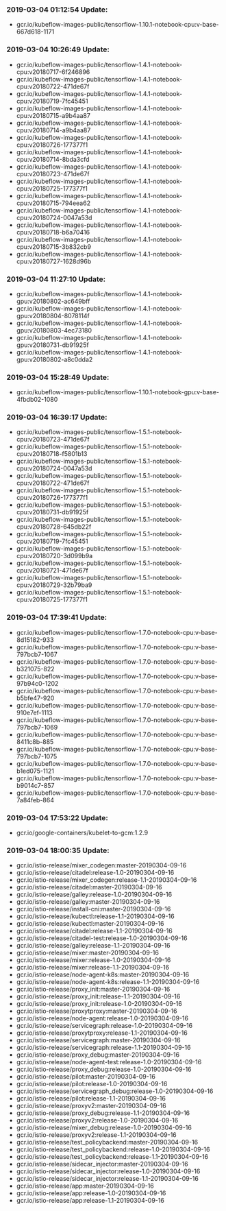 ### 2019-03-04 01:12:54 Update:

- gcr.io/kubeflow-images-public/tensorflow-1.10.1-notebook-cpu:v-base-667d618-1171
### 2019-03-04 10:26:49 Update:

- gcr.io/kubeflow-images-public/tensorflow-1.4.1-notebook-cpu:v20180717-6f246896
- gcr.io/kubeflow-images-public/tensorflow-1.4.1-notebook-cpu:v20180722-471de67f
- gcr.io/kubeflow-images-public/tensorflow-1.4.1-notebook-cpu:v20180719-7fc45451
- gcr.io/kubeflow-images-public/tensorflow-1.4.1-notebook-cpu:v20180715-a9b4aa87
- gcr.io/kubeflow-images-public/tensorflow-1.4.1-notebook-cpu:v20180714-a9b4aa87
- gcr.io/kubeflow-images-public/tensorflow-1.4.1-notebook-cpu:v20180726-177377f1
- gcr.io/kubeflow-images-public/tensorflow-1.4.1-notebook-cpu:v20180714-8bda3cfd
- gcr.io/kubeflow-images-public/tensorflow-1.4.1-notebook-cpu:v20180723-471de67f
- gcr.io/kubeflow-images-public/tensorflow-1.4.1-notebook-cpu:v20180725-177377f1
- gcr.io/kubeflow-images-public/tensorflow-1.4.1-notebook-cpu:v20180715-794eea62
- gcr.io/kubeflow-images-public/tensorflow-1.4.1-notebook-cpu:v20180724-0047a53d
- gcr.io/kubeflow-images-public/tensorflow-1.4.1-notebook-cpu:v20180718-b6a70416
- gcr.io/kubeflow-images-public/tensorflow-1.4.1-notebook-cpu:v20180715-3b832cb9
- gcr.io/kubeflow-images-public/tensorflow-1.4.1-notebook-cpu:v20180727-1628d96b
### 2019-03-04 11:27:10 Update:

- gcr.io/kubeflow-images-public/tensorflow-1.4.1-notebook-gpu:v20180802-ac649bff
- gcr.io/kubeflow-images-public/tensorflow-1.4.1-notebook-gpu:v20180804-8078114f
- gcr.io/kubeflow-images-public/tensorflow-1.4.1-notebook-gpu:v20180803-4ec73180
- gcr.io/kubeflow-images-public/tensorflow-1.4.1-notebook-gpu:v20180731-db91925f
- gcr.io/kubeflow-images-public/tensorflow-1.4.1-notebook-gpu:v20180802-a8c0dda2
### 2019-03-04 15:28:49 Update:

- gcr.io/kubeflow-images-public/tensorflow-1.10.1-notebook-gpu:v-base-4fbdb02-1080
### 2019-03-04 16:39:17 Update:

- gcr.io/kubeflow-images-public/tensorflow-1.5.1-notebook-cpu:v20180723-471de67f
- gcr.io/kubeflow-images-public/tensorflow-1.5.1-notebook-cpu:v20180718-f5801b13
- gcr.io/kubeflow-images-public/tensorflow-1.5.1-notebook-cpu:v20180724-0047a53d
- gcr.io/kubeflow-images-public/tensorflow-1.5.1-notebook-cpu:v20180722-471de67f
- gcr.io/kubeflow-images-public/tensorflow-1.5.1-notebook-cpu:v20180726-177377f1
- gcr.io/kubeflow-images-public/tensorflow-1.5.1-notebook-cpu:v20180731-db91925f
- gcr.io/kubeflow-images-public/tensorflow-1.5.1-notebook-cpu:v20180728-645db22f
- gcr.io/kubeflow-images-public/tensorflow-1.5.1-notebook-cpu:v20180719-7fc45451
- gcr.io/kubeflow-images-public/tensorflow-1.5.1-notebook-cpu:v20180720-3d099b9a
- gcr.io/kubeflow-images-public/tensorflow-1.5.1-notebook-cpu:v20180721-471de67f
- gcr.io/kubeflow-images-public/tensorflow-1.5.1-notebook-cpu:v20180729-32b79ba9
- gcr.io/kubeflow-images-public/tensorflow-1.5.1-notebook-cpu:v20180725-177377f1
### 2019-03-04 17:39:41 Update:

- gcr.io/kubeflow-images-public/tensorflow-1.7.0-notebook-cpu:v-base-8d15182-933
- gcr.io/kubeflow-images-public/tensorflow-1.7.0-notebook-cpu:v-base-797bcb7-1067
- gcr.io/kubeflow-images-public/tensorflow-1.7.0-notebook-cpu:v-base-b321075-822
- gcr.io/kubeflow-images-public/tensorflow-1.7.0-notebook-cpu:v-base-97b94c0-1202
- gcr.io/kubeflow-images-public/tensorflow-1.7.0-notebook-cpu:v-base-b5bfe47-920
- gcr.io/kubeflow-images-public/tensorflow-1.7.0-notebook-cpu:v-base-910e7ef-1113
- gcr.io/kubeflow-images-public/tensorflow-1.7.0-notebook-cpu:v-base-797bcb7-1069
- gcr.io/kubeflow-images-public/tensorflow-1.7.0-notebook-cpu:v-base-8411c8b-885
- gcr.io/kubeflow-images-public/tensorflow-1.7.0-notebook-cpu:v-base-797bcb7-1075
- gcr.io/kubeflow-images-public/tensorflow-1.7.0-notebook-cpu:v-base-b1ed075-1121
- gcr.io/kubeflow-images-public/tensorflow-1.7.0-notebook-cpu:v-base-b9014c7-857
- gcr.io/kubeflow-images-public/tensorflow-1.7.0-notebook-cpu:v-base-7a84feb-864
### 2019-03-04 17:53:22 Update:

- gcr.io/google-containers/kubelet-to-gcm:1.2.9
### 2019-03-04 18:00:35 Update:

- gcr.io/istio-release/mixer_codegen:master-20190304-09-16
- gcr.io/istio-release/citadel:release-1.0-20190304-09-16
- gcr.io/istio-release/mixer_codegen:release-1.1-20190304-09-16
- gcr.io/istio-release/citadel:master-20190304-09-16
- gcr.io/istio-release/galley:release-1.0-20190304-09-16
- gcr.io/istio-release/galley:master-20190304-09-16
- gcr.io/istio-release/install-cni:master-20190304-09-16
- gcr.io/istio-release/kubectl:release-1.1-20190304-09-16
- gcr.io/istio-release/kubectl:master-20190304-09-16
- gcr.io/istio-release/citadel:release-1.1-20190304-09-16
- gcr.io/istio-release/citadel-test:release-1.0-20190304-09-16
- gcr.io/istio-release/galley:release-1.1-20190304-09-16
- gcr.io/istio-release/mixer:master-20190304-09-16
- gcr.io/istio-release/mixer:release-1.0-20190304-09-16
- gcr.io/istio-release/mixer:release-1.1-20190304-09-16
- gcr.io/istio-release/node-agent-k8s:master-20190304-09-16
- gcr.io/istio-release/node-agent-k8s:release-1.1-20190304-09-16
- gcr.io/istio-release/proxy_init:master-20190304-09-16
- gcr.io/istio-release/proxy_init:release-1.1-20190304-09-16
- gcr.io/istio-release/proxy_init:release-1.0-20190304-09-16
- gcr.io/istio-release/proxytproxy:master-20190304-09-16
- gcr.io/istio-release/node-agent:release-1.0-20190304-09-16
- gcr.io/istio-release/servicegraph:release-1.0-20190304-09-16
- gcr.io/istio-release/proxytproxy:release-1.1-20190304-09-16
- gcr.io/istio-release/servicegraph:master-20190304-09-16
- gcr.io/istio-release/servicegraph:release-1.1-20190304-09-16
- gcr.io/istio-release/proxy_debug:master-20190304-09-16
- gcr.io/istio-release/node-agent-test:release-1.0-20190304-09-16
- gcr.io/istio-release/proxy_debug:release-1.0-20190304-09-16
- gcr.io/istio-release/pilot:master-20190304-09-16
- gcr.io/istio-release/pilot:release-1.0-20190304-09-16
- gcr.io/istio-release/servicegraph_debug:release-1.0-20190304-09-16
- gcr.io/istio-release/pilot:release-1.1-20190304-09-16
- gcr.io/istio-release/proxyv2:master-20190304-09-16
- gcr.io/istio-release/proxy_debug:release-1.1-20190304-09-16
- gcr.io/istio-release/proxyv2:release-1.0-20190304-09-16
- gcr.io/istio-release/mixer_debug:release-1.0-20190304-09-16
- gcr.io/istio-release/proxyv2:release-1.1-20190304-09-16
- gcr.io/istio-release/test_policybackend:master-20190304-09-16
- gcr.io/istio-release/test_policybackend:release-1.0-20190304-09-16
- gcr.io/istio-release/test_policybackend:release-1.1-20190304-09-16
- gcr.io/istio-release/sidecar_injector:master-20190304-09-16
- gcr.io/istio-release/sidecar_injector:release-1.0-20190304-09-16
- gcr.io/istio-release/sidecar_injector:release-1.1-20190304-09-16
- gcr.io/istio-release/app:master-20190304-09-16
- gcr.io/istio-release/app:release-1.0-20190304-09-16
- gcr.io/istio-release/app:release-1.1-20190304-09-16
